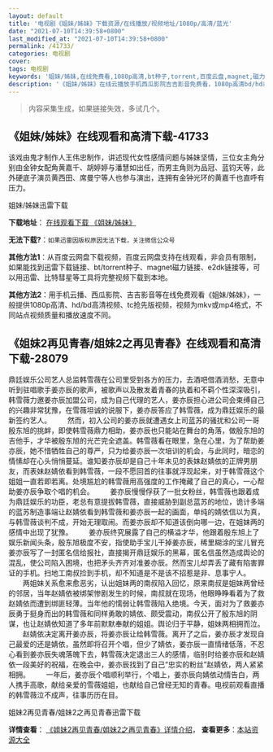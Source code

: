 ```yaml
---
layout: default
title: '电视剧《姐妹/姊妹》下载资源/在线播放/视频地址/1080p/高清/蓝光'
date: "2021-07-10T14:39:58+0800"
last_modified_at: "2021-07-10T14:39:58+0800"
permalink: /41733/
categories: 电视剧
cover:
tags: 电视剧
keywords: '姐妹/姊妹,在线免费看,1080p高清,bt种子,torrent,百度云盘,magnet,磁力链,迅雷下载资源'
description: '《姐妹/姊妹》在线云播放手机西瓜影院吉吉影音免费看，1080p高清bd/hd未删减完整版和tc抢先枪版，mkv/mp4格式，附带bt/torrent种子、magnet/磁力链、百度云盘、网盘资源迅雷下载链接'
---
```


>内容采集生成，如果链接失效，多试几个。


## 《姐妹/姊妹》在线观看和高清下载-41733

该戏由鬼才制作人王伟忠制作，讲述现代女性感情问题与姊妹坚情，三位女主角分别由金钟女配角黄嘉千、胡婷婷与潘慧如出任，而男主角则为品冠、蓝钧天等，此外硬底子演员黄西田、席曼宁等人也参与演出，连拥有金钟光环的黄嘉千也直呼有压力。


姐妹/姊妹迅雷下载

**下载地址**： [在线观看下载 《姐妹/姊妹》](https://www.993dy.com//vod-detail-id-10537.html) 


**无法下载?**：`如果迅雷因版权原因无法下载，关注微信公众号 `

**其他方法1**：从百度云网盘下载视频，百度云网盘支持在线观看，非会员有限制，如果能找到迅雷下载链接、bt/torrent种子、magnet磁力链接、e2dk链接等，可以用迅雷、比特彗星等工具将完整视频下载到本地。

**其他方法2**：用手机云播、西瓜影院、吉吉影音等在线免费观看《姐妹/姊妹》，一般提供1080p高清、hd/bd高清视频、tc抢先版视频，视频为mkv或mp4格式，不同站点视频质量和播放速度不同。


## 《姐妹2再见青春/姐妹2之再见青春》在线观看和高清下载-28079

鼎廷娱乐公司艺人总监韩雪薇在公司里受到各方的压力，去酒吧借酒消愁，无意中听到驻唱歌手姜亦辰的歌声，被歌声以及散发着青春的执着和不羁个性深深吸引，韩雪薇力邀姜亦辰加盟公司，成为自己代理的艺人，姜亦辰担心进公司会束缚自己的兴趣非常犹豫，在雪薇坦诚的说服下，姜亦辰答应了韩雪薇，成为鼎廷娱乐的最新签约艺人。 　　然而，初入公司的姜亦辰就遭遇女上司蓝苏的骚扰和公司一哥殷东旭的挑衅，即使韩雪薇鼎力相助，姜亦辰也只能站在舞台的角落，做殷东旭的吉他手，才华被殷东旭的光芒完全遮盖。韩雪薇看在眼里，急在心里，为了帮助姜亦辰，她不惜牺牲自己的尊严，只为给姜亦辰一次培训的机会，与此同时，暗恋的情愫却在心头悄悄蔓延。谁知姜亦辰却是自己十年未见的表妹赵婧依的正牌男朋友，而表妹赵婧依看到韩雪薇，一段不愿回首的往事就浮现起来，对于韩雪薇这个姐姐一直若即若离。处境尴尬的韩雪薇用高强度的工作掩藏了自己的真心，一心帮助姜亦辰争取个唱的机会。 　　姜亦辰慢慢俘获了一批女粉丝，韩雪薇也跟着成为鼎廷娱乐的功臣，老总有意提拔韩雪薇，直接威胁到副总蓝苏的地位，诡计多端的蓝苏制造事端让赵婧依看到韩雪薇和姜亦辰一起的画面，单纯的婧依信以为真，与韩雪薇谈判不成，开始无理取闹。而姜亦辰却不知道该倒向哪一边，在姐妹两的感情中出现了犹豫。 　　姜亦辰终究展露了自己的横溢才华，他跟着殷东旭上了娱乐新闻头条，殷东旭极度不安，指使助手宝儿干掉姜亦辰，稀里糊涂的宝儿冒充姜亦辰写了一封匿名信给报社，直接揭开鼎廷娱乐的黑幕，匿名信虽然造成舆论的混乱，使公司陷入困境，也把矛头齐齐对准姜亦辰。然而宝儿却弄丢了藏有陷害罪证的手机。扫地工南叔捡到手机，却不知道是不是该不招惹是非、息事宁人。 　　两姐妹关系愈来愈恶劣，认出姐妹两的南叔陷入回忆，原来南叔是姐妹两曾经的邻居，当年赵婧依被绑架惨剧发生的时候，南叔就在现场，他眼睁睁看着为了救赵婧依而遭到绑匪轻薄。当年他的懦弱让韩雪薇陷入绝境。今天，面对为了救姜亦辰勇于挺身而出的韩雪薇和同样勇敢的婧依、颇受震动，南叔公开了殷东旭的阴谋，也让赵婧依知道了多年前默默奉献的姐姐。舆论归于平静，姐妹两相拥而泣。 　　赵婧依决定离开姜亦辰，将姜亦辰让给韩雪薇。离开了之后，姜亦辰才发现自己最爱的还是婧依，虽然即将召开个唱，但少了婧依，姜亦辰一直情绪低落，不忍心看到姜亦辰失魂落魄下去，韩雪薇决定退出三人的感情，临别时给姜亦辰和赵婧依一段美好的祝福，在晚会中，姜亦辰找到了自己“忠实的粉丝&rdquo;赵婧依，两人紧紧相拥。 　　一年后，姜亦辰个唱顺利举行，个唱上，姜亦辰向婧依动情告白，两人携手高歌，献给亲爱的雪薇姐姐，也献给自己曾经无知的青春。电视前观看直播的韩雪薇泣不成声，往事历历在目。<!---剧情end--->


姐妹2再见青春/姐妹2之再见青春迅雷下载

**详情查看**： [《姐妹2再见青春/姐妹2之再见青春》详情介绍](/movie/28079/)， **查看更多**：[本站资源大全](/movie/t/all/)

